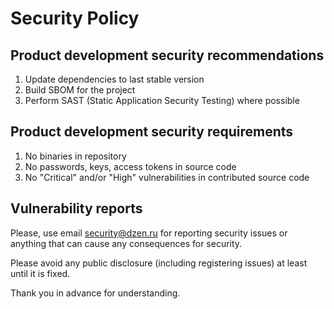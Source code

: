 # Security Policy

## Product development security recommendations

1. Update dependencies to last stable version
2. Build SBOM for the project
3. Perform SAST (Static Application Security Testing) where possible

## Product development security requirements

1. No binaries in repository
2. No passwords, keys, access tokens in source code
3. No "Critical" and/or "High" vulnerabilities in contributed source code

## Vulnerability reports

Please, use email [security@dzen.ru](mailto:security@dzen.ru) for reporting security issues or anything that can cause any consequences for security.

Please avoid any public disclosure (including registering issues) at least until it is fixed.

Thank you in advance for understanding.

